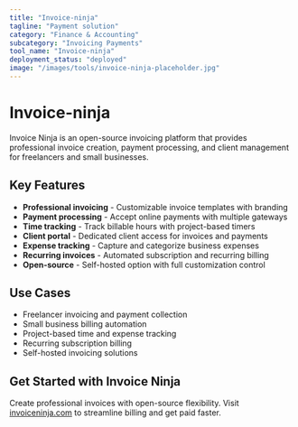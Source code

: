 ```yaml
---
title: "Invoice-ninja"
tagline: "Payment solution"
category: "Finance & Accounting"
subcategory: "Invoicing Payments"
tool_name: "Invoice-ninja"
deployment_status: "deployed"
image: "/images/tools/invoice-ninja-placeholder.jpg"
---
```


# Invoice-ninja

Invoice Ninja is an open-source invoicing platform that provides professional invoice creation, payment processing, and client management for freelancers and small businesses.

## Key Features

- **Professional invoicing** - Customizable invoice templates with branding
- **Payment processing** - Accept online payments with multiple gateways
- **Time tracking** - Track billable hours with project-based timers
- **Client portal** - Dedicated client access for invoices and payments
- **Expense tracking** - Capture and categorize business expenses
- **Recurring invoices** - Automated subscription and recurring billing
- **Open-source** - Self-hosted option with full customization control

## Use Cases

- Freelancer invoicing and payment collection
- Small business billing automation
- Project-based time and expense tracking
- Recurring subscription billing
- Self-hosted invoicing solutions

## Get Started with Invoice Ninja

Create professional invoices with open-source flexibility. Visit [invoiceninja.com](https://www.invoiceninja.com) to streamline billing and get paid faster.
